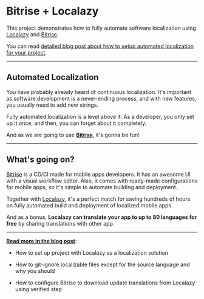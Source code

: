 # Bitrise + Localazy

This project demonstrates how to fully automate software localization using [Localazy](https://localazy) and [Bitrise](https://bitrise.io). 

You can read [detailed blog post about how to setup automated localization for your project](https://localazy.com/blog/automated-localization-bitrise-localazy).

---

## Automated Localization

You have probably already heard of continuous localization. It's important as software development is a never-ending process, and with new features, you usually need to add new strings.

Fully automated localization is a level above it. As a developer, you only set up it once, and then, you can forget about it completely. 

And as we are going to use **[Bitrise](https://bitrise.io)**, it's gonna be fun!

---

## What's going on? 

[Bitrise](https://bitrise.io) is a CD/CI made for mobile apps developers. It has an awesome UI with a visual workflow editor. Also, it comes with ready-made configurations for mobile apps, so it's simple to automate building and deployment. 

Together with [Localazy](https://localazy.com), it's a perfect match for saving hundreds of hours on fully automated build and deployment of localized mobile apps. 

And as a bonus, **Localazy can translate your app to up to 80 languages for free** by sharing translations with other app. 

---

**[Read more in the blog post](https://localazy.con/blog/automated-localization-bitrise-localazy)**:

- How to set up project with Localazy as a localization solution

- How to git-ignore localizable files except for the source language and why you should

- How to configure Bitrise to download update translations from Localazy using verified step


